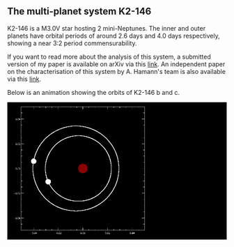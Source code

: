 ## The multi-planet system K2-146

K2-146 is a M3.0V star hosting 2 mini-Neptunes. The inner and outer planets have orbital periods of around 2.6 days and 4.0 days respectively, showing a near 3:2 period commensurability.

If you want to read more about the analysis of this system, a submitted version of my paper is available on arXiv via this [link](https://arxiv.org/abs/1907.11141).
An independent paper on the characterisation of this system by A. Hamann's team is also available via this [link](https://arxiv.org/abs/1907.10620).

Below is an animation showing the orbits of K2-146 b and c.

![](k2-146_orbit_small.gif)
